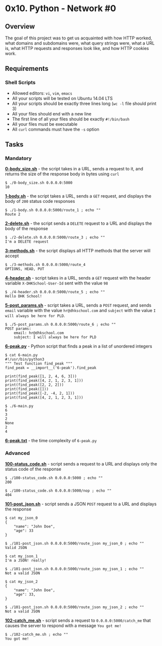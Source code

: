 # 0x10. Python - Network #0

## Overview
The goal of this project was to get us acquainted with how HTTP worked, what domains and subdomains were, what query strings were, what a URL is, what HTTP requests and responses look like, and how HTTP cookies work.

## Requirements
### Shell Scripts
* Allowed editors: `vi`, `vim`, `emacs`
* All your scripts will be tested on Ubuntu 14.04 LTS
* All your scripts should be exactly three lines long (`wc -l` file should print 3)
* All your files should end with a new line
* The first line of all your files should be exactly `#!/bin/bash`
* All your files must be executable
* All `curl` commands must have the `-s` option

## Tasks
### Mandatory
**[0-body_size.sh](0-body_size.sh)** - the script takes in a URL, sends a request to it, and returns the size of the response body in bytes using `curl`
```
$ ./0-body_size.sh 0.0.0.0:5000
10
```

**[1-body.sh](1-body.sh)** - the script takes a URL, sends a `GET` request, and displays the body of `200` status code responses
```
$ ./1-body.sh 0.0.0.0:5000/route_1 ; echo ""
Route 2
```

**[2-delete.sh](2-delete.sh)** - the script sends a `DELETE` request to a URL and displays the body of the response
```
$ ./2-delete.sh 0.0.0.0:5000/route_3 ; echo ""
I'm a DELETE request
```

**[3-methods.sh](3-methods.sh)** - the script displays all HTTP methods that the server will accept
```
$ ./3-methods.sh 0.0.0.0:5000/route_4
OPTIONS, HEAD, PUT
```

**[4-header.sh](4-header.sh)** - script takes in a URL, sends a `GET` request with the header variable `X-DHKSchool-User-Id` sent with the value `98`
```
$ ./4-header.sh 0.0.0.0:5000/route_5 ; echo ""
Hello DHK School!
```

**[5-post_params.sh](5-post_params.sh)** - script takes a URL, sends a `POST` request, and sends `email` variable with the value `hr@dhkschool.com` and `subject` with the value `I will always be here for PLD`.
```
$ ./5-post_params.sh 0.0.0.0:5000/route_6 ; echo ""
POST params:
    email: hr@dhkschool.com
    subject: I will always be here for PLD
```

**[6-peak.py](6-peak.py)** - Python script that finds a peak in a list of unordered integers
```
$ cat 6-main.py
#!/usr/bin/python3
""" Test function find_peak """
find_peak = __import__('6-peak').find_peak

print(find_peak([1, 2, 4, 6, 3]))
print(find_peak([4, 2, 1, 2, 3, 1]))
print(find_peak([2, 2, 2]))
print(find_peak([]))
print(find_peak([-2, -4, 2, 1]))
print(find_peak([4, 2, 1, 2, 3, 1]))

$ ./6-main.py
6
3
2
None
2
4
```

**[6-peak.txt](6-peak.txt)** - the time complexity of `6-peak.py`

### Advanced

**[100-status_code.sh](100-status_code.sh)** - script sends a request to a URL and displays only the status code of the response
```
$ ./100-status_code.sh 0.0.0.0:5000 ; echo ""
200

$ ./100-status_code.sh 0.0.0.0:5000/nop ; echo ""
404
```

**[101-post_json.sh](101-post_json.sh)** - script sends a JSON `POST` request to a URL and displays the response
```
$ cat my_json_0
{
    "name": "John Doe",
    "age": 33
}

$ ./101-post_json.sh 0.0.0.0:5000/route_json my_json_0 ; echo ""
Valid JSON

$ cat my_json_1
I'm a JSON! really!

$ ./101-post_json.sh 0.0.0.0:5000/route_json my_json_1 ; echo ""
Not a valid JSON

$ cat my_json_2
{
    "name": "John Doe",
    "age": 33,
}

$ ./101-post_json.sh 0.0.0.0:5000/route_json my_json_2 ; echo ""
Not a valid JSON
```

**[102-catch_me.sh](102-catch_me.sh)** - script sends a request to `0.0.0.0:5000/catch_me` that causes the server to respond with a message `You got me!`
```
$ ./102-catch_me.sh ; echo ""
You got me!
```
